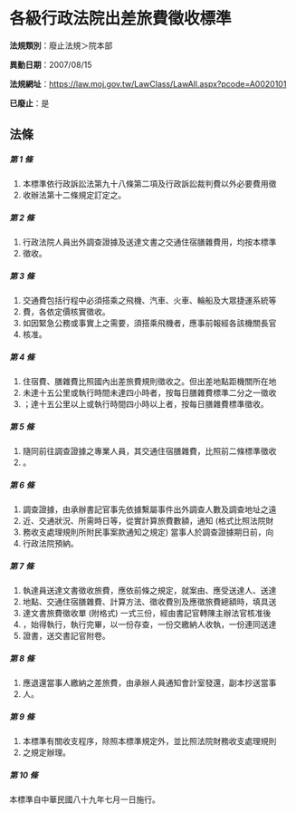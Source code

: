 # 各級行政法院出差旅費徵收標準

**法規類別**：廢止法規＞院本部

**異動日期**：2007/08/15  

**法規網址**：https://law.moj.gov.tw/LawClass/LawAll.aspx?pcode=A0020101

**已廢止**：是



## 法條
##### 第 1 條
1. 本標準依行政訴訟法第九十八條第二項及行政訴訟裁判費以外必要費用徵
1. 收辦法第十二條規定訂定之。

##### 第 2 條
1. 行政法院人員出外調查證據及送達文書之交通住宿膳雜費用，均按本標準
1. 徵收。

##### 第 3 條
1. 交通費包括行程中必須搭乘之飛機、汽車、火車、輪船及大眾捷運系統等
1. 費，各依定價核實徵收。
1. 如因緊急公務或事實上之需要，須搭乘飛機者，應事前報經各該機關長官
1. 核准。

##### 第 4 條
1. 住宿費、膳雜費比照國內出差旅費規則徵收之。但出差地點距機關所在地
1. 未達十五公里或執行時間未達四小時者，按每日膳雜費標準二分之一徵收
1. ；達十五公里以上或執行時間四小時以上者，按每日膳雜費標準徵收。

##### 第 5 條
1. 隨同前往調查證據之專業人員，其交通住宿膳雜費，比照前二條標準徵收
1. 。

##### 第 6 條
1. 調查證據，由承辦書記官事先依據繫屬事件出外調查人數及調查地址之遠
1. 近、交通狀況、所需時日等，從實計算旅費數額，通知 (格式比照法院財
1. 務收支處理規則所附民事案款通知之規定) 當事人於調查證據期日前，向
1. 行政法院預納。

##### 第 7 條
1. 執達員送達文書徵收旅費，應依前條之規定，就案由、應受送達人、送達
1. 地點、交通住宿膳雜費、計算方法、徵收費別及應徵旅費總額時，填具送
1. 達文書旅費徵收單 (附格式) 一式三份，經由書記官轉陳主辦法官核准後
1. ，始得執行，執行完畢，以一份存查，一份交繳納人收執，一份連同送達
1. 證書，送交書記官附卷。

##### 第 8 條
1. 應退還當事人繳納之差旅費，由承辦人員通知會計室發還，副本抄送當事
1. 人。

##### 第 9 條
1. 本標準有關收支程序，除照本標準規定外，並比照法院財務收支處理規則
1. 之規定辦理。

##### 第 10 條
本標準自中華民國八十九年七月一日施行。


